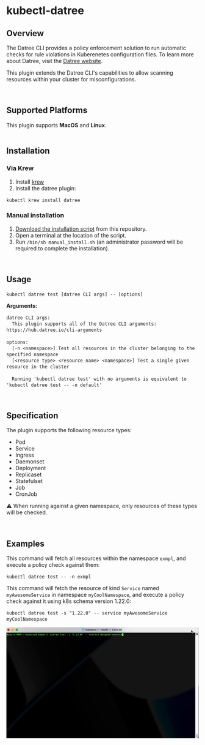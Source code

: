 # kubectl-datree

## Overview 
The Datree CLI provides a policy enforcement solution to run automatic checks for rule violations in Kuberenetes configuration files. To learn more about Datree, visit the [Datree website](https://www.datree.io/).

This plugin extends the Datree CLI's capabilities to allow scanning resources within your cluster for misconfigurations.  

<!--👉 **Docs:** [https://hub.datree.io/kubectl-plugin](https://hub.datree.io/kubectl-plugin/#utm_source=github&utm_medium=organic_oss) !-->

<br/>

## Supported Platforms
This plugin supports **MacOS** and **Linux**.
<br/><br/>

## Installation
### Via Krew
1. Install [krew](https://krew.sigs.k8s.io/docs/user-guide/setup/install/)
2. Install the datree plugin:
```
kubectl krew install datree
```
### Manual installation
1. [Download the installation script](https://github.com/datreeio/kubectl-datree/releases/latest/download/manual_install.sh) from this repository.
2. Open a terminal at the location of the script. 
3. Run ```/bin/sh manual_install.sh``` (an administrator password will be required to complete the installation).  

<br/>

## Usage
```
kubectl datree test [datree CLI args] -- [options]
```
**Arguments:**
```
datree CLI args:
  This plugin supports all of the Datree CLI arguments: https://hub.datree.io/cli-arguments

options:
  [-n <namespace>] Test all resources in the cluster belonging to the specified namespace
  [<resource type> <resource name> <namespace>] Test a single given resource in the cluster

  Running 'kubectl datree test' with no arguments is equivalent to 'kubectl datree test -- -n default'
```

<br/>

## Specification
The plugin supports the following resource types:
* Pod
* Service
* Ingress
* Daemonset
* Deployment
* Replicaset
* Statefulset
* Job
* CronJob  

:warning: When running against a given namespace, only resources of these types will be checked.  

<br/>

## Examples
This command will fetch all resources within the namespace `exmpl`, and execute a policy check against them:
```
kubectl datree test -- -n exmpl
```

This command will fetch the resource of kind `Service` named `myAwesomeService` in namespace `myCoolNamespace`, and execute a policy check against it using k8s schema version 1.22.0:
```
kubectl datree test -s "1.22.0" -- service myAwesomeService myCoolNamespace
```
![](Resources/test_single_example.gif)
